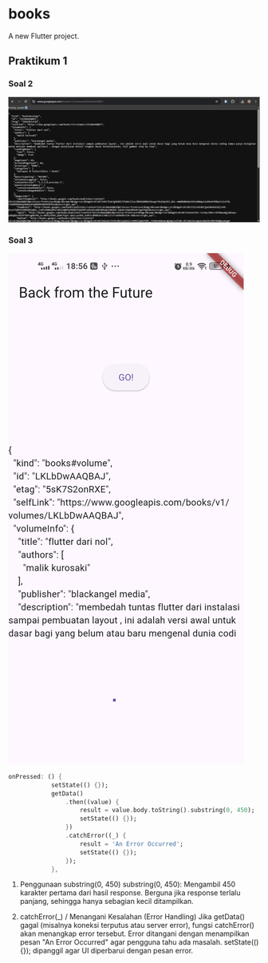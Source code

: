# books

A new Flutter project.

## Praktikum 1
### Soal 2
![Capture soal 2](images/books1.png)

### Soal 3
![Capture soal 3](images/books2.jpg)

```dart
onPressed: () {
            setState(() {});
            getData()
                .then((value) {
                    result = value.body.toString().substring(0, 450);
                    setState(() {});
                })
                .catchError((_) {
                    result = 'An Error Occurred';
                    setState(() {});
                });
            },
```
1. Penggunaan substring(0, 450)
substring(0, 450): Mengambil 450 karakter pertama dari hasil response.
Berguna jika response terlalu panjang, sehingga hanya sebagian kecil ditampilkan.

2. catchError(_) / Menangani Kesalahan (Error Handling)
Jika getData() gagal (misalnya koneksi terputus atau server error), fungsi catchError() akan menangkap error tersebut.
Error ditangani dengan menampilkan pesan "An Error Occurred" agar pengguna tahu ada masalah. 
setState(() {}); dipanggil agar UI diperbarui dengan pesan error.